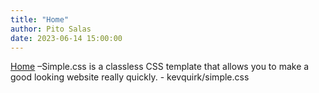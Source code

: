 ```yaml
---
title: "Home"
author: Pito Salas
date: 2023-06-14 15:00:00
---
```



[ Home](< https://github.com/kevquirk/simple.css/wiki>) –Simple.css is a
classless CSS template that allows you to make a good looking website really
quickly. - kevquirk/simple.css


